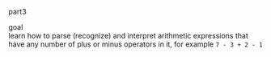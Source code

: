 part3  

goal  
learn how to parse (recognize) and interpret arithmetic expressions that have any number of plus or minus operators in it, 
for example `7 - 3 + 2 - 1`  